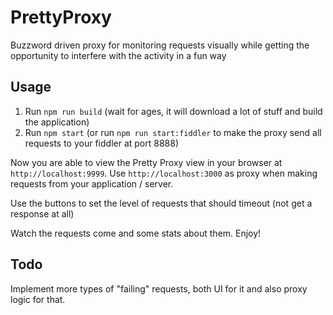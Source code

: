 # PrettyProxy
Buzzword driven proxy for monitoring requests visually while getting the opportunity to interfere with the activity in a fun way

## Usage
1. Run `npm run build` (wait for ages, it will download a lot of stuff and build the application)
2. Run `npm start` (or run `npm run start:fiddler` to make the proxy send all requests to your fiddler at port 8888)

Now you are able to view the Pretty Proxy view in your browser at `http://localhost:9999`.
Use `http://localhost:3000` as proxy when making requests from your application / server.

Use the buttons to set the level of requests that should timeout (not get a response at all)

Watch the requests come and some stats about them. Enjoy!

## Todo
Implement more types of "failing" requests, both UI for it and also proxy logic for that.
